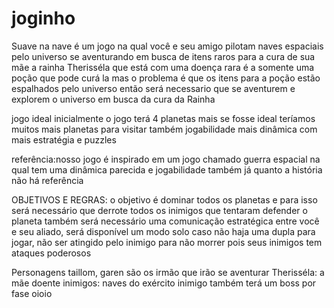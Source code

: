 # joginho
Suave na nave é um jogo na qual você e seu amigo pilotam naves espaciais pelo universo se aventurando em busca de itens raros para a cura de sua mãe a rainha Therisséla que está com uma doença rara é a somente uma poção que pode curá la mas o problema é que os itens para a poção estão espalhados pelo universo então será necessario que se aventurem e explorem o universo em busca da cura da Rainha

jogo ideal
inicialmente o jogo terá 4 planetas mais se fosse ideal teríamos muitos mais planetas para visitar também jogabilidade mais dinâmica com mais estratégia e puzzles 

referência:nosso jogo é inspirado em um jogo chamado guerra espacial na qual tem uma dinâmica parecida e jogabilidade também já quanto a história não há referência

OBJETIVOS E REGRAS: o objetivo é dominar todos os planetas e para isso será necessário que derrote todos os inimigos que tentaram defender o planeta também será necessário uma comunicação estratégica entre você e seu aliado, será disponível um modo solo caso não haja uma dupla para jogar, não ser atingido pelo inimigo para não morrer pois seus inimigos tem ataques poderosos 

Personagens
taillom, garen são os irmão que irão se aventurar 
Therisséla: a mãe doente 
inimigos: naves do exército inimigo também terá um boss por fase 
oioio
